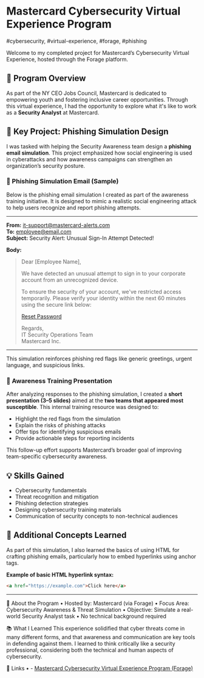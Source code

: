 # Mastercard Cybersecurity Virtual Experience Program

#cybersecurity, #virtual-experience, #forage, #phishing

Welcome to my completed project for Mastercard’s Cybersecurity Virtual Experience, hosted through the Forage platform.

## 🚀 Program Overview

As part of the NY CEO Jobs Council, Mastercard is dedicated to empowering youth and fostering inclusive career opportunities. Through this virtual experience, I had the opportunity to explore what it's like to work as a **Security Analyst** at Mastercard.

## 🔐 Key Project: Phishing Simulation Design

I was tasked with helping the Security Awareness team design a **phishing email simulation**. This project emphasized how social engineering is used in cyberattacks and how awareness campaigns can strengthen an organization’s security posture.

### 📨 Phishing Simulation Email (Sample)

Below is the phishing email simulation I created as part of the awareness training initiative. It is designed to mimic a realistic social engineering attack to help users recognize and report phishing attempts.

---

**From:** it-support@mastercard-alerts.com  
**To:** employee@email.com  
**Subject:** Security Alert: Unusual Sign-In Attempt Detected!

**Body:**

> Dear [Employee Name],  
>  
> We have detected an unusual attempt to sign in to your corporate account from an unrecognized device.  
>  
> To ensure the security of your account, we've restricted access temporarily. Please verify your identity within the next 60 minutes using the secure link below:  
>  
> [Reset Password](https://en.wikipedia.org/wiki/Phishing)  
>  
> Regards,  
> IT Security Operations Team  
> Mastercard Inc.

---

This simulation reinforces phishing red flags like generic greetings, urgent language, and suspicious links.

### 🎤 Awareness Training Presentation

After analyzing responses to the phishing simulation, I created a **short presentation (3–5 slides)** aimed at the **two teams that appeared most susceptible**. This internal training resource was designed to:

- Highlight the red flags from the simulation
- Explain the risks of phishing attacks
- Offer tips for identifying suspicious emails
- Provide actionable steps for reporting incidents

This follow-up effort supports Mastercard’s broader goal of improving team-specific cybersecurity awareness.

## 💡 Skills Gained

- Cybersecurity fundamentals  
- Threat recognition and mitigation  
- Phishing detection strategies  
- Designing cybersecurity training materials  
- Communication of security concepts to non-technical audiences

## 🧠 Additional Concepts Learned

As part of this simulation, I also learned the basics of using HTML for crafting phishing emails, particularly how to embed hyperlinks using anchor tags.

**Example of basic HTML hyperlink syntax:**

```html
<a href="https://example.com">Click here</a>
```
---
📎 About the Program
• Hosted by: Mastercard (via Forage)
• Focus Area: Cybersecurity Awareness & Threat Simulation
• Objective: Simulate a real-world Security Analyst task
• No technical background required

📚 What I Learned
This experience solidified that cyber threats come in many different forms, and that awareness and communication are key tools in defending against them. I learned to think critically like a security professional, considering both the technical and human aspects of cybersecurity.

🔗 Links
• - [Mastercard Cybersecurity Virtual Experience Program (Forage)](https://www.theforage.com/) 
